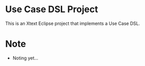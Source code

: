 # Use Case DSL Project

This is an Xtext Eclipse project that implements a Use Case DSL.
	
# Note

- Noting yet...
